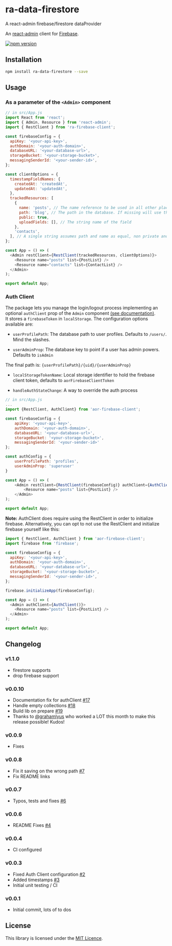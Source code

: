 # ra-data-firestore

A react-admin firebase/firestore dataProvider

An [react-admin](https://github.com/marmelab/react-admin) client for [Firebase](https://firebase.google.com).

[![npm version](https://badge.fury.io/js/ra-data-firestore.svg)](https://badge.fury.io/js/ra-data-firestore)

## Installation

```sh
npm install ra-data-firestore --save
```

## Usage

### As a parameter of the `<Admin>` component

```js
// in src/App.js
import React from 'react';
import { Admin, Resource } from 'react-admin';
import { RestClient } from 'ra-firebase-client';

const firebaseConfig = {
  apiKey: '<your-api-key>',
  authDomain: '<your-auth-domain>',
  databaseURL: '<your-database-url>',
  storageBucket: '<your-storage-bucket>',
  messagingSenderId: '<your-sender-id>',
};

const clientOptions = {
  timestampFieldNames: {
    createdAt: 'createdAt',
    updatedAt: 'updatedAt',
  },
  trackedResources: [
    {
      name: 'posts', // The name reference to be used in all other places in AOR
      path: 'blog', // The path in the database. If missing will use the name
      public: true,
      uploadFields: [], // The string name of the field
    },
    'contacts',
  ], // A single string assumes path and name as equal, non private and without upload fields
};

const App = () => (
  <Admin restClient={RestClient(trackedResources, clientOptions)}>
    <Resource name="posts" list={PostList} />
    <Resource name="contacts" list={ContactList} />
  </Admin>
);

export default App;
```

### Auth Client

The package lets you manage the login/logout process implementing an optional `authClient` prop of the `Admin` component [(see documentation)](https://marmelab.com/admin-on-rest/Authentication.html).  
It stores a `firebaseToken` in `localStorage`.
The configuration options available are:

- `userProfilePath`: The database path to user profiles. Defaults to `/users/`. Mind the slashes.

- `userAdminProp`: The database key to point if a user has admin powers. Defaults to `isAdmin`

The final path is: `{userProfilePath}/{uid}/{userAdminProp}`

- `localStorageTokenName`: Local storage identifier to hold the firebase client token, defaults to `aorFirebaseClientToken`

- `handleAuthStateChange`: A way to override the auth process

```js
// in src/App.js
...
import {RestClient, AuthClient} from 'aor-firebase-client';

const firebaseConfig = {
    apiKey: '<your-api-key>',
    authDomain: '<your-auth-domain>',
    databaseURL: '<your-database-url>',
    storageBucket: '<your-storage-bucket>',
    messagingSenderId: '<your-sender-id>'
};

const authConfig = {
    userProfilePath: 'profiles',
    userAdminProp: 'superuser'
}

const App = () => (
    <Admin restClient={RestClient(firebaseConfig)} authClient={AuthClient(authConfig)}>
        <Resource name="posts" list={PostList} />
    </Admin>
);

export default App;
```

**Note:** AuthClient does require using the RestClient in order to initialize firebase. Alternatively, you can opt to not use the RestClient and initialize firebase yourself like this:

```js
import { RestClient, AuthClient } from 'aor-firebase-client';
import firebase from 'firebase';

const firebaseConfig = {
  apiKey: '<your-api-key>',
  authDomain: '<your-auth-domain>',
  databaseURL: '<your-database-url>',
  storageBucket: '<your-storage-bucket>',
  messagingSenderId: '<your-sender-id>',
};

firebase.initializeApp(firebaseConfig);

const App = () => (
  <Admin authClient={AuthClient()}>
    <Resource name="posts" list={PostList} />
  </Admin>
);

export default App;
```

## Changelog
### v1.1.0 
- firestore supports
- drop firebase support

### v0.0.10

- Documentation fix for authClient [#17](https://github.com/sidferreira/aor-firebase-client/pull/17)
- Handle empty collections [#18](https://github.com/sidferreira/aor-firebase-client/pull/18)
- Build lib on prepare [#19](https://github.com/sidferreira/aor-firebase-client/pull/19)
- Thanks to [@grahamlyus](https://github.com/grahamlyus) who worked a LOT this month to make this release possible! Kudos!

### v0.0.9

- Fixes

### v0.0.8

- Fix it saving on the wrong path [#7](https://github.com/sidferreira/aor-firebase-client/issues/7)
- Fix README links

### v0.0.7

- Typos, tests and fixes [#6](https://github.com/sidferreira/aor-firebase-client/pull/6)

### v0.0.6

- README Fixes [#4](https://github.com/sidferreira/aor-firebase-client/pull/4)

### v0.0.4

- CI configured

### v0.0.3

- Fixed Auth Client configuration [#2](https://github.com/sidferreira/aor-firebase-client/issues/2)
- Added timestamps [#3](https://github.com/sidferreira/aor-firebase-client/pull/3)
- Initial unit testing / CI

### v0.0.1

- Initial commit, lots of to dos

## License

This library is licensed under the [MIT Licence](LICENSE).
